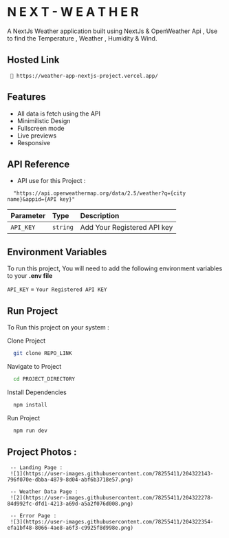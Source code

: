 
# N E X T - W E A T H E R

A NextJs Weather application built using NextJs & OpenWeather Api , Use to find the Temperature , Weather , Humidity & Wind. 



## Hosted Link

     🔗 https://weather-app-nextjs-project.vercel.app/


## Features

- All data is fetch using the API
- Minimilistic Design
- Fullscreen mode
- Live previews
- Responsive



## API Reference

- API use for this Project :

```http
  "https://api.openweathermap.org/data/2.5/weather?q={city name}&appid={API key}"
```

| Parameter | Type     | Description                |
| :-------- | :------- | :------------------------- |
| `API_KEY` | `string` | Add Your Registered API key |


## Environment Variables

To run this project, You will need to add the following environment variables to your **.env file**

`API_KEY` = `Your Registered API KEY` 



## Run Project

To Run this project on your system :

Clone Project

```bash
  git clone REPO_LINK
```

Navigate to Project

```bash
  cd PROJECT_DIRECTORY
```

Install Dependencies

```bash
  npm install
```

Run Project

```bash
  npm run dev
```


## Project Photos : 
     -- Landing Page : 
     ![1](https://user-images.githubusercontent.com/78255411/204322143-796f070e-dbba-4879-8d04-abf6b3718e57.png)
     
     -- Weather Data Page : 
     ![2](https://user-images.githubusercontent.com/78255411/204322278-84d992fc-dfd1-4213-a69d-a5a2f076d008.png)

     -- Error Page : 
     ![3](https://user-images.githubusercontent.com/78255411/204322354-efa1bf48-8066-4ae8-a6f3-c9925f8d998e.png)

